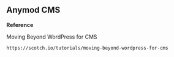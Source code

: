 ## Anymod CMS

**Reference**

Moving Beyond WordPress for CMS

```https://scotch.io/tutorials/moving-beyond-wordpress-for-cms```
